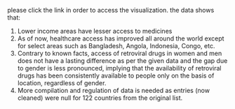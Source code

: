 please click the link in order to access the visualization. the data shows that:
1. Lower income areas have lesser access to medicines
2. As of now, healthcare access has improved all around the world except for select areas such as Bangladesh, Angola, Indonesia, Congo, etc.
3. Contrary to known facts, access of retroviral drugs in women and men does not have a lasting difference as per the given data and the gap due to gender is less pronounced, implying that the availability of retroviral drugs has been consistently available to people only on the basis of location, regardless of gender.
4. More compilation and regulation of data is needed as entries (now cleaned) were null for 122 countries from the original list.
